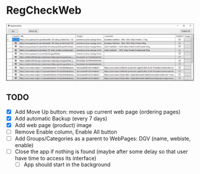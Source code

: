 # RegCheckWeb

![Main window](RegCheckWeb.png)

## TODO
- [x] Add Move Up button: moves up current web page (ordering pages)
- [x] Add automatic Backup (every 7 days)
- [x] Add web page (product) image
- [ ] Remove Enable column, Enable All button
- [ ] Add Groups/Categories as a parent to WebPages: DGV (name, webiste, enable)
- [ ] Close the app if nothing is found (maybe after some delay so that user have time to access its interface)
	- [ ] App should start in the background

